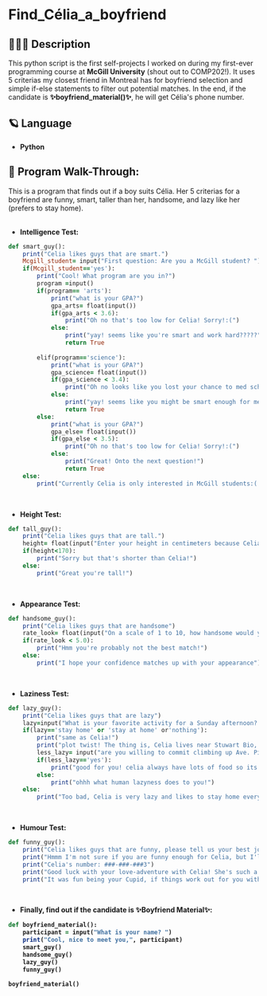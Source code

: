 <h1>Find_Célia_a_boyfriend</h1>

<h2>👩🏻‍💻 Description</h2>
This python script is the first self-projects I worked on during my first-ever programming course at <b>McGill University</b> (shout out to COMP202!). It uses 5 criterias my closest friend in Montreal has for boyfriend selection and simple if-else statements to filter out potential matches. In the end, if the candidate is <b>✨boyfriend_material()✨</b>, he will get Célia's phone number. 
<br />

<h2>🪐 Language</h2>

- <b>Python</b>


<h2>🦠 Program Walk-Through:</h2>
This is a program that finds out if a boy suits Célia. Her 5 criterias for a boyfriend are funny, smart, taller than her, handsome, and lazy like her (prefers to stay home). 

<br/>
<br/>

- <b>Intelligence Test:</b>

```ruby
def smart_guy():
    print("Celia likes guys that are smart.")
    Mcgill_student= input("First question: Are you a McGill student? ")
    if(Mcgill_student=='yes'):
        print("Cool! What program are you in?")
        program =input()
        if(program== 'arts'):
            print("what is your GPA?")
            gpa_arts= float(input())
            if(gpa_arts < 3.6):
                print("Oh no that's too low for Celia! Sorry!:(")
            else:
                print("yay! seems like you're smart and work hard?????")
                return True
        
        elif(program=='science'):
            print("what is your GPA?")
            gpa_science= float(input())
            if(gpa_science < 3.4):
                print("Oh no looks like you lost your chance to med school:(")
            else:
                print("yay! seems like you might be smart enough for med school???")
                return True
        else:
            print("what is your GPA?")
            gpa_else= float(input())
            if(gpa_else < 3.5):
                print("Oh no that's too low for Celia! Sorry!:(")
            else:
                print("Great! Onto the next question!")
                return True
    else:
        print("Currently Celia is only interested in McGill students:( Sorry")
```

<br/>

- <b>Height Test:</b>

```ruby
def tall_guy():
    print("Celia likes guys that are tall.")
    height= float(input("Enter your height in centimeters because Celia is Canadian and I'm too lazy to calculate for you: "))
    if(height<170):
        print("Sorry but that's shorter than Celia!")
    else:
        print("Great you're tall!")
```

<br/>

- <b>Appearance Test:</b>

```ruby
def handsome_guy():
    print("Celia likes guys that are handsome")
    rate_look= float(input("On a scale of 1 to 10, how handsome would you rate yourself? "))
    if(rate_look < 5.0):
        print("Hmm you're probably not the best match!")
    else:
        print("I hope your confidence matches up with your appearance")
```

<br/>

- <b>Laziness Test:</b>

```ruby
def lazy_guy():
    print("Celia likes guys that are lazy")
    lazy=input("What is your favorite activity for a Sunday afternoon? ")
    if(lazy=='stay home' or 'stay at home' or'nothing'):
        print("same as Celia!")
        print("plot twist! The thing is, Celia lives near Stuwart Bio, so even though you should be lazy like her, you have to be a bit less lazy because you'll have to clime up the hill")
        less_lazy= input("are you willing to commit climbing up Ave. Pins everyday? ")
        if(less_lazy=='yes'):
            print("good for you! celia always have lots of food so its good excercise anyway.")
        else:
            print("ohhh what human lazyness does to you!")
    else:
        print("Too bad, Celia is very lazy and likes to stay home everyday")
```

<br/>

- <b>Humour Test:</b>

```ruby
def funny_guy():
    print("Celia likes guys that are funny, please tell us your best joke:"), input()
    print("Hmmm I'm not sure if you are funny enough for Celia, but I'll give you her number since you've past most questions!")
    print("Celia's number: ###-###-###3")
    print("Good luck with your love-adventure with Celia! She's such a smart/beautiful/nice/lazy person!")
    print("It was fun being your Cupid, if things work out for you with Celia please be my Cupid too!")
```

<br/>

- <b>Finally, find out if the candidate is <b>✨Boyfriend Material✨:</b>

```ruby
def boyfriend_material():
    participant = input("What is your name? ")
    print("Cool, nice to meet you,", participant)
    smart_guy()
    handsome_guy()
    lazy_guy()
    funny_guy()
    
boyfriend_material()
```
